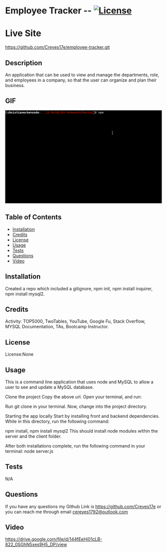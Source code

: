 # Employee Tracker -- [![License](https://img.shields.io/badge/license-None-green.svg)](https://shields.io/)

# Live Site

https://github.com/Creyes17e/employee-tracker.git

## Description

An application that can be used to view and manage the departments, role, and employees in a company, so that the user can organize and plan their business.

## GIF

![Employee Tracker](assets/employee-tracker.gif)

## Table of Contents

- [Installation](#Installation)
- [Credits](#Credits)
- [License](#License)
- [Usage](#Usage)
- [Tests](#Tests)
- [Questions](#Questions)
- [Video](#Video)

## Installation

Created a repo which included a gitignore, npm init, npm install inquirer, npm install mysql2.

## Credits

Activity: TOP5000, TwoTables, YouTube, Google Fu, Stack Overflow, MYSQL Documentation, TAs, Bootcamp Instructor.

## License

License:None

## Usage

This is a command line application that uses node and MySQL to allow a user to see and update a MySQL database.

Clone the project
Copy the above url. Open your terminal, and run:

Run git clone <git-url> in your terminal.
Now, change into the project directory.

Starting the app locally
Start by installing front and backend dependencies. While in this directory, run the following command:

npm install, npm install mysql2
This should install node modules within the server and the client folder.

After both installations complete, run the following command in your terminal:
node server.js

## Tests

N/A

## Questions

If you have any questions my Github Link is https://github.com/Creyes17e or you can reach me through email cereyes1792@outlook.com

## Video

https://drive.google.com/file/d/144fEeHi01cLB-822_0SGhN5xes9H5_DP/view
